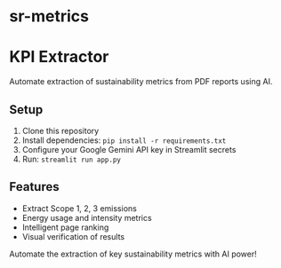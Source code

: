 # sr-metrics
# KPI Extractor

Automate extraction of sustainability metrics from PDF reports using AI.

## Setup

1. Clone this repository
2. Install dependencies: `pip install -r requirements.txt`
3. Configure your Google Gemini API key in Streamlit secrets
4. Run: `streamlit run app.py`

## Features

- Extract Scope 1, 2, 3 emissions
- Energy usage and intensity metrics
- Intelligent page ranking
- Visual verification of results

Automate the extraction of key sustainability metrics with AI power!
